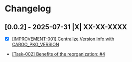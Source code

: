 # Changelog

## [0.0.2] - 2025-07-31 |X| XX-XX-XXXX

- [X] [\[IMPROVEMENT-001\] Centralize Version Info with CARGO_PKG_VERSION](https://github.com/rustisan/rustisan-core/issues/2)
- [\[Task-002\]  Benefits of the reorganization: #4
](https://github.com/rustisan/rustisan/issues/4)
